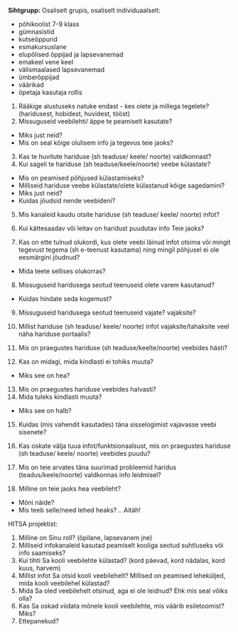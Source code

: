 **Sihtgrupp:** 
Osaliselt grupis, osaliselt individuaalselt:
 * põhikoolist 7-9 klass  
 * gümnasistid
 * kutseõppurid
 * esmakursuslane 
 * elupõlised õppijad ja lapsevanemad 
 * emakeel vene keel 
 * välismaalased lapsevanemad 
 * ümberõppijad
 * väärikad
 * õpetaja kasutaja rollis 

1. Rääkige alustuseks natuke endast - kes olete ja millega tegelete? (haridusest, hobidest, huvidest, tööst)
2. Missuguseid veebilehti/ äppe te peamiselt kasutate?
 * Miks just neid?
 * Mis on seal kõige olulisem info ja tegevus teie jaoks?
 
3. Kas te huvitute hariduse (sh teaduse/ keele/ noorte) valdkonnast? 
4. Kui sageli te hariduse (sh teaduse/keele/noorte) veebe külastate? 
 * Mis on peamised põhjused külastamiseks?
 * Milliseid hariduse veebe külastate/olete külastanud kõige sagedamini?
 * Miks just neid?
 * Kuidas jõudsid nende veebideni?
 
5. Mis kanaleid kaudu otsite hariduse (sh teaduse/ keele/ noorte) infot? 

6. Kui kättesaadav või leitav on haridust puudutav info Teie jaoks?

7. Kas on ette tulnud olukordi, kus olete veebi läinud infot otsima või mingit tegevust tegema (sh e-teenust kasutama) ning mingil põhjusel ei ole eesmärgini jõudnud?
 * Mida teete sellises olukorras?
 
8. Missuguseid haridusega seotud teenuseid olete varem kasutanud?
 * Kuidas hindate seda kogemust?
 
9. Missuguseid haridusega seotud teenuseid vajate? vajaksite?

10. Millist hariduse (sh teaduse/ keele/ noorte) infot vajaksite/tahaksite veel näha hariduse portaalis?

11. Mis on praegustes hariduse (sh teaduse/keelte/noorte) veebides hästi?
12. Kas on midagi, mida kindlasti ei tohiks muuta?
 * Miks see on hea?
 
13. Mis on praegustes hariduse veebides halvasti?
14. Mida tuleks kindlasti muuta?
 * Miks see on halb?
 
15. Kuidas (mis vahendit kasutades) täna sisselogimist vajavasse veebi sisenete?

16. Kas oskate välja tuua infot/funktsionaalsust, mis on praegustes hariduse (sh teaduse/ keele/ noorte) veebides puudu?
17. Mis on teie arvates täna suurimad probleemid haridus (teadus/keele/noorte) valdkonnas info leidmisel?

18. Milline on teie jaoks hea veebileht? 
 * Mõni näide?
 * Mis teeb selle/need lehed heaks?
 ..
 Aitäh!
 
 HITSA projektist:
 
1.	Milline on Sinu roll? (õpilane, lapsevanem jne)
2.	Milliseid infokanaleid kasutad peamiselt kooliga seotud suhtluseks või info saamiseks?
3.	Kui tihti Sa kooli veebilehte külastad? (kord päevad, kord nädalas, kord kuus, harvem)
4.	Millist infot Sa otsid kooli veebilehelt? Millised on peamised leheküljed, mida kooli veebilehel külastad?
5.	Mida Sa oled veebilehelt otsinud, aga ei ole leidnud? Ehk mis seal võiks olla?
6.	Kas Sa oskad viidata mõnele  kooli veebilehte, mis väärib esiletoomist? Miks?
7.	Ettepanekud? 

 
 
 
